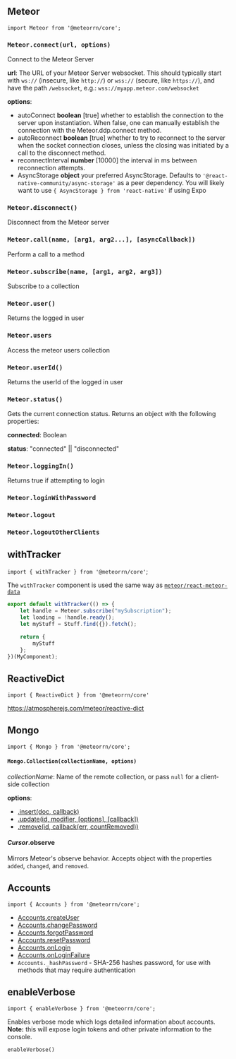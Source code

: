 ## Meteor
`import Meteor from '@meteorrn/core';`

### `Meteor.connect(url, options)`
Connect to the Meteor Server

**url**: The URL of your Meteor Server websocket. This should typically start with `ws://` (insecure, like `http://`) or `wss://` (secure, like `https://`), and have the path `/websocket`, e.g.: `wss://myapp.meteor.com/websocket`

**options**:
* autoConnect **boolean** [true] whether to establish the connection to the server upon instantiation. When false, one can manually establish the connection with the Meteor.ddp.connect method.
* autoReconnect **boolean** [true] whether to try to reconnect to the server when the socket connection closes, unless the closing was initiated by a call to the disconnect method.
* reconnectInterval **number** [10000] the interval in ms between reconnection attempts.
* AsyncStorage **object** your preferred AsyncStorage. Defaults to `'@react-native-community/async-storage'` as a peer dependency. You will likely want to use `{ AsyncStorage } from 'react-native'` if using Expo

### `Meteor.disconnect()`
Disconnect from the Meteor server

### `Meteor.call(name, [arg1, arg2...], [asyncCallback])`
Perform a call to a method

### `Meteor.subscribe(name, [arg1, arg2, arg3])`
Subscribe to a collection

### `Meteor.user()`
Returns the logged in user

### `Meteor.users`
Access the meteor users collection

### `Meteor.userId()`
Returns the userId of the logged in user

### `Meteor.status()`
Gets the current connection status. Returns an object with the following properties:

**connected**: Boolean

**status**: "connected" || "disconnected"

### `Meteor.loggingIn()`
Returns true if attempting to login

### `Meteor.loginWithPassword`

### `Meteor.logout`

### `Meteor.logoutOtherClients`

## withTracker
`import { withTracker } from '@meteorrn/core'`;

The `withTracker` component is used the same way as [`meteor/react-meteor-data`](https://guide.meteor.com/react.html#using-withTracker)

```javascript
export default withTracker(() => {
    let handle = Meteor.subscribe("mySubscription");
    let loading = !handle.ready();
    let myStuff = Stuff.find({}).fetch();
    
    return {
        myStuff
    };
})(MyComponent);
```

## ReactiveDict
`import { ReactiveDict } from '@meteorrn/core'`

https://atmospherejs.com/meteor/reactive-dict


## Mongo
`import { Mongo } from '@meteorrn/core';`

#### `Mongo.Collection(collectionName, options)`
*collectionName*: Name of the remote collection, or pass `null` for a client-side collection

**options**:
  * [.insert(doc, callback)](http://docs.meteor.com/#/full/insert)
  * [.update(id, modifier, [options], [callback])](http://docs.meteor.com/#/full/update)
  * [.remove(id, callback(err, countRemoved))](http://docs.meteor.com/#/full/remove)

#### *Cursor*.observe
Mirrors Meteor's observe behavior. Accepts object with the properties `added`, `changed`, and `removed`.


## Accounts
`import { Accounts } from '@meteorrn/core';`

* [Accounts.createUser](http://docs.meteor.com/#/full/accounts_createuser)
* [Accounts.changePassword](http://docs.meteor.com/#/full/accounts_forgotpassword)
* [Accounts.forgotPassword](http://docs.meteor.com/#/full/accounts_changepassword)
* [Accounts.resetPassword](http://docs.meteor.com/#/full/accounts_resetpassword)
* [Accounts.onLogin](http://docs.meteor.com/#/full/accounts_onlogin)
* [Accounts.onLoginFailure](http://docs.meteor.com/#/full/accounts_onloginfailure)
* `Accounts._hashPassword` - SHA-256 hashes password, for use with methods that may require authentication

## enableVerbose
`import { enableVerbose } from '@meteorrn/core';`

Enables verbose mode which logs detailed information about accounts. **Note:** this will expose login tokens and other private information to the console.

````
enableVerbose()
````